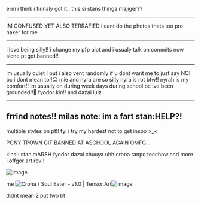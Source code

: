  erm i think i finnaly got it.. 
 this si stans thinga majiger??
___________________________________
 IM CONFUSED YET ALSO TERRAFIED
i cant do the photos thats too pro haker for me
_________________________________________________
i love being silly!! i change my pfp alot and i usualy talk on commits now sicne pt got banned!!
_______________________________
im usually quiet ! but i also vent randomly if u dont want me to just say NO! bc i dont mean to!!😛
mie and nyra are so silly nyra is rot btw!! 
nyrah is my comfort!! im usually on during week days during school bc ive been grounded!!🤟
 fyodor kin!! and dazai lulz
_____________________________________________________________________________________
 
 frrind notes!!
milas note: im a fart 
stan:HELP?!
---------------------------------------- 
multiple styles on pt!! fyi i try my hardest not to get inspo >_<

PONY TPOWN GIT BANNED AT ASCHOOL AGAIN OMFG...

kins!: stan mARSH fyodor dazai chuuya uhh crona ranpo tecchow and more i offgor 
art rev!! 

![image](https://github.com/omyistxanz/omyistxanz/assets/148891914/b757a8c0-7a3a-4c76-b95a-afb130d6aa54)

me 
<img src="https://image.tensorartassets.com/posts/images/685455816978910657/e0a9c87d-59b0-4aae-b2c4-98f70afe0ee7.jpg" alt="Crona / Soul Eater - v1.0 | Tensor.Art"/>![image](https://github.com/omyistxanz/omyistxanz/assets/148891914/19d6d8d0-3c5e-44b7-a499-ed2d883d31b3)

didnt mean 2 put two bt 
